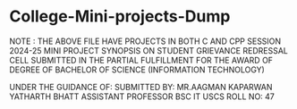 # College-Mini-projects-Dump
NOTE : THE ABOVE FILE HAVE PROJECTS IN BOTH C AND CPP 
SESSION 2024-25
MINI PROJECT SYNOPSIS
ON
STUDENT GRIEVANCE REDRESSAL CELL
SUBMITTED IN THE PARTIAL FULFILLMENT FOR THE AWARD OF DEGREE OF
BACHELOR OF SCIENCE (INFORMATION TECHNOLOGY)

	

UNDER THE GUIDANCE OF:                        SUBMITTED BY:
MR.AAGMAN KAPARWAN                            YATHARTH BHATT
ASSISTANT PROFESSOR                           BSC IT
USCS                                          ROLL NO: 47
